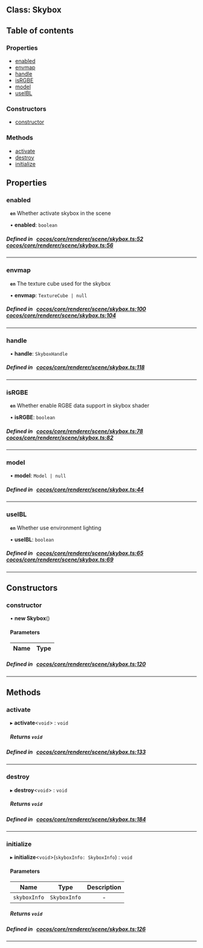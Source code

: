 
## Class: Skybox





<div class="table-of-content">
<h2>Table of contents</h2>


### Properties

- [ enabled](#enabled)
- [ envmap](#envmap)
- [ handle](#handle)
- [ isRGBE](#isRGBE)
- [ model](#model)
- [ useIBL](#useIBL)

### Constructors

- [ constructor](#constructor)

### Methods

- [ activate](#activate)
- [ destroy](#destroy)
- [ initialize](#initialize)
</div>

## Properties


### enabled
<div style="margin-left: 10px;">



**`en`** Whether activate skybox in the scene




•  **enabled**:
 ``boolean`` 
</div>

##### Defined in &nbsp;   [cocos/core/renderer/scene/skybox.ts:52](https://github.com/cocos-creator/engine/blob/c7bf6b8a9/cocos/core/renderer/scene/skybox.ts#L52)&nbsp;   [cocos/core/renderer/scene/skybox.ts:56](https://github.com/cocos-creator/engine/blob/c7bf6b8a9/cocos/core/renderer/scene/skybox.ts#L56)&nbsp;


___


### envmap
<div style="margin-left: 10px;">



**`en`** The texture cube used for the skybox




•  **envmap**:
 ``TextureCube | null`` 
</div>

##### Defined in &nbsp;   [cocos/core/renderer/scene/skybox.ts:100](https://github.com/cocos-creator/engine/blob/c7bf6b8a9/cocos/core/renderer/scene/skybox.ts#L100)&nbsp;   [cocos/core/renderer/scene/skybox.ts:104](https://github.com/cocos-creator/engine/blob/c7bf6b8a9/cocos/core/renderer/scene/skybox.ts#L104)&nbsp;


___


### handle
<div style="margin-left: 10px;">




•  **handle**:
 ``SkyboxHandle`` 
</div>

##### Defined in &nbsp;   [cocos/core/renderer/scene/skybox.ts:118](https://github.com/cocos-creator/engine/blob/c7bf6b8a9/cocos/core/renderer/scene/skybox.ts#L118)&nbsp;


___


### isRGBE
<div style="margin-left: 10px;">



**`en`** Whether enable RGBE data support in skybox shader




•  **isRGBE**:
 ``boolean`` 
</div>

##### Defined in &nbsp;   [cocos/core/renderer/scene/skybox.ts:78](https://github.com/cocos-creator/engine/blob/c7bf6b8a9/cocos/core/renderer/scene/skybox.ts#L78)&nbsp;   [cocos/core/renderer/scene/skybox.ts:82](https://github.com/cocos-creator/engine/blob/c7bf6b8a9/cocos/core/renderer/scene/skybox.ts#L82)&nbsp;


___


### model
<div style="margin-left: 10px;">




•  **model**:
 ``Model | null`` 
</div>

##### Defined in &nbsp;   [cocos/core/renderer/scene/skybox.ts:44](https://github.com/cocos-creator/engine/blob/c7bf6b8a9/cocos/core/renderer/scene/skybox.ts#L44)&nbsp;


___


### useIBL
<div style="margin-left: 10px;">



**`en`** Whether use environment lighting




•  **useIBL**:
 ``boolean`` 
</div>

##### Defined in &nbsp;   [cocos/core/renderer/scene/skybox.ts:65](https://github.com/cocos-creator/engine/blob/c7bf6b8a9/cocos/core/renderer/scene/skybox.ts#L65)&nbsp;   [cocos/core/renderer/scene/skybox.ts:69](https://github.com/cocos-creator/engine/blob/c7bf6b8a9/cocos/core/renderer/scene/skybox.ts#L69)&nbsp;


___

<!---->
## Constructors


### constructor
<div style="margin-left: 10px;">

• **new Skybox**()

#### Parameters

| Name | Type |
| :------ | :------ |
</div>

##### Defined in &nbsp;   [cocos/core/renderer/scene/skybox.ts:120](https://github.com/cocos-creator/engine/blob/c7bf6b8a9/cocos/core/renderer/scene/skybox.ts#L120)&nbsp;


---

<!---->
## Methods

### activate

<div style="margin-left: 10px;">

▸   **activate**<`void`\> : `void`




##### Returns `void`
</div>

##### Defined in &nbsp;   [cocos/core/renderer/scene/skybox.ts:133](https://github.com/cocos-creator/engine/blob/c7bf6b8a9/cocos/core/renderer/scene/skybox.ts#L133)&nbsp;
___
### destroy

<div style="margin-left: 10px;">

▸   **destroy**<`void`\> : `void`




##### Returns `void`
</div>

##### Defined in &nbsp;   [cocos/core/renderer/scene/skybox.ts:184](https://github.com/cocos-creator/engine/blob/c7bf6b8a9/cocos/core/renderer/scene/skybox.ts#L184)&nbsp;
___
### initialize

<div style="margin-left: 10px;">

▸   **initialize**<`void`\>(`skyboxInfo: SkyboxInfo`) : `void`



#### Parameters

| Name | Type | Description |
| :------: | :------: | :------: |
| `skyboxInfo` | `SkyboxInfo` | - |


##### Returns `void`
</div>

##### Defined in &nbsp;   [cocos/core/renderer/scene/skybox.ts:126](https://github.com/cocos-creator/engine/blob/c7bf6b8a9/cocos/core/renderer/scene/skybox.ts#L126)&nbsp;
___
<!---->



